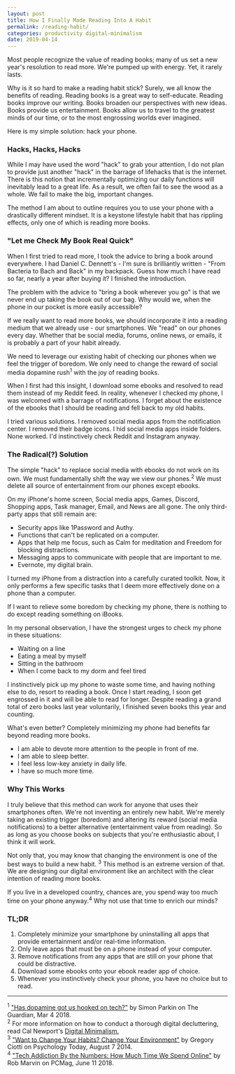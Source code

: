 ```yaml
---
layout: post
title: How I Finally Made Reading Into A Habit
permalink: /reading-habit/
categories: productivity digital-minimalism
date: 2019-04-14
---
```

Most people recognize the value of reading books; many of us set a new year's resolution to read more. We're pumped up with energy. Yet, it rarely lasts.

Why is it so hard to make a reading habit stick? Surely, we all know the benefits of reading. Reading books is a great way to self-educate. Reading books improve our writing. Books broaden our perspectives with new ideas. Books provide us entertainment. Books allow us to travel to the greatest minds of our time, or to the most engrossing worlds ever imagined.

Here is my simple solution: hack your phone.

### Hacks, Hacks, Hacks

While I may have used the word "hack" to grab your attention, I do not plan to provide just another "hack" in the barrage of lifehacks that is the internet. There is this notion that incrementally optimizing our daily functions will inevitably lead to a great life. As a result, we often fail to see the wood as a whole. We fail to make the big, important changes.

The method I am about to outline requires you to use your phone with a drastically different mindset. It is a keystone lifestyle habit that has rippling effects, only one of which is reading more books.

### "Let me Check My Book Real Quick"

When I first tried to read more, I took the advice to bring a book around everywhere. I had Daniel C. Dennett's - I'm sure is brilliantly written - "From Bacteria to Bach and Back" in my backpack. Guess how much I have read so far, nearly a year after buying it? I finished the introduction.

The problem with the advice to "bring a book wherever you go" is that we never end up taking the book out of our bag. Why would we, when the phone in our pocket is more easily accessible?

If we really want to read more books, we should incorporate it into a reading medium that we already use - our smartphones. We "read" on our phones every day. Whether that be social media, forums, online news, or emails, it is probably a part of your habit already.

We need to leverage our existing habit of checking our phones when we feel the trigger of boredom. We only need to change the reward of social media dopamine rush<sup>1</sup> with the joy of reading books.

When I first had this insight, I download some ebooks and resolved to read them instead of my Reddit feed. In reality, whenever I checked my phone, I was welcomed with a barrage of notifications. I forget about the existence of the ebooks that I should be reading and fell back to my old habits.

I tried various solutions. I removed social media apps from the notification center. I removed their badge icons. I hid social media apps inside folders. None worked. I'd instinctively check Reddit and Instagram anyway.

### The Radical(?) Solution

The simple "hack" to replace social media with ebooks do not work on its own. We must fundamentally shift the way we view our phones.<sup>2</sup> We must delete all source of entertainment from our phones except ebooks.

On my iPhone's home screen, Social media apps, Games, Discord, Shopping apps, Task manager, Email, and News are all gone. The only third-party apps that still remain are:

*   Security apps like 1Password and Authy.
*   Functions that can't be replicated on a computer.
*   Apps that help me focus, such as Calm for meditation and Freedom for blocking distractions.
*   Messaging apps to communicate with people that are important to me.
*   Evernote, my digital brain.

I turned my iPhone from a distraction into a carefully curated toolkit. Now, it only performs a few specific tasks that I deem more effectively done on a phone than a computer.

If I want to relieve some boredom by checking my phone, there is nothing to do except reading something on iBooks.

In my personal observation, I have the strongest urges to check my phone in these situations:

*   Waiting on a line
*   Eating a meal by myself
*   Sitting in the bathroom
*   When I come back to my dorm and feel tired

I instinctively pick up my phone to waste some time, and having nothing else to do, resort to reading a book. Once I start reading, I soon get engrossed in it and will be able to read for longer. Despite reading a grand total of zero books last year voluntarily, I finished seven books this year and counting.

What's even better? Completely minimizing my phone had benefits far beyond reading more books.

*   I am able to devote more attention to the people in front of me.
*   I am able to sleep better.
*   I feel less low-key anxiety in daily life.
*   I have so much more time.

### Why This Works

I truly believe that this method can work for anyone that uses their smartphones often. We're not inventing an entirely new habit. We're merely taking an existing trigger (boredom) and altering its reward (social media notifications) to a better alternative (entertainment value from reading). So as long as you choose books on subjects that you're enthusiastic about, I think it will work.

Not only that, you may know that changing the environment is one of the best ways to build a new habit. <sup>3</sup> This method is an extreme version of that. We are designing our digital environment like an architect with the clear intention of reading more books.

If you live in a developed country, chances are, you spend way too much time on your phone anyway.<sup>4</sup> Why not use that time to enrich our minds?

### TL;DR

1.  Completely minimize your smartphone by uninstalling all apps that provide entertainment and/or real-time information.
2.  Only leave apps that must be on a phone instead of your computer.
3.  Remove notifications from any apps that are still on your phone that could be distractive.
4.  Download some ebooks onto your ebook reader app of choice.
5.  Whenever you instinctively check your phone, you have no choice but to read.

* * *

<sup>1</sup> ["Has dopamine got us hooked on tech?"](https://www.theguardian.com/technology/2018/mar/04/has-dopamine-got-us-hooked-on-tech-facebook-apps-addiction) by Simon Parkin on The Guardian, Mar 4 2018.  
<sup>2</sup> For more information on how to conduct a thorough digital decluttering, read Cal Newport's [Digital Minimalism.](https://www.goodreads.com/book/show/40672036-digital-minimalism?from_search=true)  
<sup>3</sup> ["Want to Change Your Habits? Change Your Environment"](https://www.psychologytoday.com/us/blog/habits-not-hacks/201408/want-change-your-habits-change-your-environment) by Gregory Ciotti on Psychology Today, August 7 2014.  
<sup>4</sup> ["Tech Addiction By the Numbers: How Much Time We Spend Online"](https://www.pcmag.com/article/361587/tech-addiction-by-the-numbers-how-much-time-we-spend-online) by Rob Marvin on PCMag, June 11 2018.
